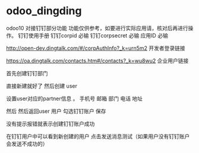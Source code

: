# odoo_dingding
odoo10 对接钉钉部分功能
功能仅供参考，如要进行实际应用请，核对后再进行操作。
钉钉使用手册
钉钉corpid  必输
钉钉corpsecret 必输
应用ID 必输

http://open-dev.dingtalk.com/#/corpAuthInfo?_k=urn5m2 开发者登录链接

https://oa.dingtalk.com/contacts.htm#/contacts?_k=wu8wu2 企业用户链接


首先创建钉钉部门

直接新建就好了
然后创建 user 



设置user对应的partner信息 。
手机号 邮箱 部门 电话 地址


然后 
然后返回user 用户
勾选钉钉账户 保存 





没有提示报错就表示创建钉钉账户成功 

在钉钉用户中可以看到新创建的用户
点击发送消息测试（如果用户没有钉钉账户 会发送不成功的）







